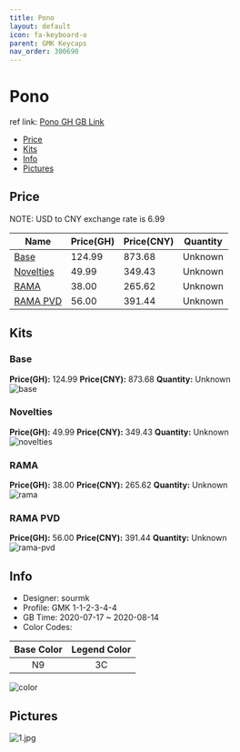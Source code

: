```yaml
---
title: Pono 
layout: default
icon: fa-keyboard-o
parent: GMK Keycaps
nav_order: 300690
---
```


# Pono 

ref link: [Pono GH GB Link](https://geekhack.org/index.php?topic=107547.0)  
* [Price](#price)  
* [Kits](#kits)  
* [Info](#info)  
* [Pictures](#pictures)  


## Price  

NOTE: USD to CNY exchange rate is 6.99

| Name          | Price(GH)    |  Price(CNY) | Quantity |
| ------------- | ------------ |  ---------- | -------- |
|[Base](#base)|124.99|873.68|Unknown|
|[Novelties](#novelties)|49.99|349.43|Unknown|
|[RAMA](#rama)|38.00|265.62|Unknown|
|[RAMA PVD](#rama-pvd)|56.00|391.44|Unknown|


## Kits  
### Base  
**Price(GH):** 124.99    **Price(CNY):** 873.68    **Quantity:** Unknown  
<img src="{{ 'assets/images/gmk-keycaps/pono/kits_pics/base.jpg' | relative_url }}" alt="base" class="image featured">

### Novelties  
**Price(GH):** 49.99    **Price(CNY):** 349.43    **Quantity:** Unknown  
<img src="{{ 'assets/images/gmk-keycaps/pono/kits_pics/novelties.jpg' | relative_url }}" alt="novelties" class="image featured">

### RAMA  
**Price(GH):** 38.00    **Price(CNY):** 265.62    **Quantity:** Unknown  
<img src="{{ 'assets/images/gmk-keycaps/pono/kits_pics/rama.png' | relative_url }}" alt="rama" class="image featured">

### RAMA PVD  
**Price(GH):** 56.00    **Price(CNY):** 391.44    **Quantity:** Unknown  
<img src="{{ 'assets/images/gmk-keycaps/pono/kits_pics/rama-pvd.png' | relative_url }}" alt="rama-pvd" class="image featured">


## Info  
* Designer: sourmk  
* Profile: GMK 1-1-2-3-4-4  
* GB Time: 2020-07-17 ~ 2020-08-14  
* Color Codes:  

|Base Color     | Legend Color
| :-------------: | :------------:
|N9|3C

<img src="{{ 'assets/images/gmk-keycaps/pono/color.jpg' | relative_url }}" alt="color" class="image featured">


## Pictures  
<img src="{{ 'assets/images/gmk-keycaps/pono/rendering_pics/1.jpg' | relative_url }}" alt="1.jpg" class="image featured">
